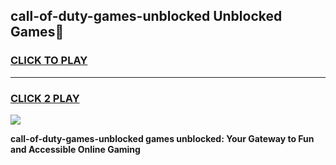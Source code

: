 
## call-of-duty-games-unblocked Unblocked Games👋
<h3>
<a href="https://news.freeplayer.one?title=call-of-duty-games-unblocked&ref=16F">CLICK TO PLAY</a></h3>
<hr>

<h3>
<a href="https://news.freeplayer.one?title=call-of-duty-games-unblocked&ref=16F">CLICK 2 PLAY</a>
  
</h3>

<a href="https://news.freeplayer.one?title=call-of-duty-games-unblocked&ref=16F/"><img src="https://clearcache.store/games.png"></a>


**call-of-duty-games-unblocked games unblocked: Your Gateway to Fun and Accessible Online Gaming**

